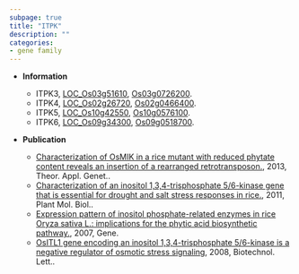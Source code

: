 ```yaml
---
subpage: true
title: "ITPK"
description: ""
categories:
- gene family
---
```


* **Information**  
    + ITPK3, [LOC_Os03g51610](http://rice.plantbiology.msu.edu/cgi-bin/ORF_infopage.cgi?orf=LOC_Os03g51610), [Os03g0726200](http://rapdb.dna.affrc.go.jp/viewer/gbrowse_details/irgsp1?name=Os03g0726200).
    + ITPK4, [LOC_Os02g26720](http://rice.plantbiology.msu.edu/cgi-bin/ORF_infopage.cgi?orf=LOC_Os02g26720), [Os02g0466400](http://rapdb.dna.affrc.go.jp/viewer/gbrowse_details/irgsp1?name=Os02g0466400).
    + ITPK5, [LOC_Os10g42550](http://rice.plantbiology.msu.edu/cgi-bin/ORF_infopage.cgi?orf=LOC_Os10g42550), [Os10g0576100](http://rapdb.dna.affrc.go.jp/viewer/gbrowse_details/irgsp1?name=Os10g0576100).
    + ITPK6, [LOC_Os09g34300](http://rice.plantbiology.msu.edu/cgi-bin/ORF_infopage.cgi?orf=LOC_Os09g34300), [Os09g0518700](http://rapdb.dna.affrc.go.jp/viewer/gbrowse_details/irgsp1?name=Os09g0518700).

* **Publication**  
    + [Characterization of OsMIK in a rice mutant with reduced phytate content reveals an insertion of a rearranged retrotransposon.](http://www.ncbi.nlm.nih.gov/pubmed?term=Characterization+of+OsMIK+in+a+rice+mutant+with+reduced+phytate+content+reveals+an+insertion+of+a+rearranged+retrotransposon.%5BTitle%5D), 2013, Theor. Appl. Genet..
    + [Characterization of an inositol 1,3,4-trisphosphate 5/6-kinase gene that is essential for drought and salt stress responses in rice.](http://www.ncbi.nlm.nih.gov/pubmed?term=Characterization+of+an+inositol+1,3,4-trisphosphate+5/6-kinase+gene+that+is+essential+for+drought+and+salt+stress+responses+in+rice.%5BTitle%5D), 2011, Plant Mol. Biol..
    + [Expression pattern of inositol phosphate-related enzymes in rice Oryza sativa L.: implications for the phytic acid biosynthetic pathway.](http://www.ncbi.nlm.nih.gov/pubmed?term=Expression+pattern+of+inositol+phosphate-related+enzymes+in+rice+Oryza+sativa+L.:+implications+for+the+phytic+acid+biosynthetic+pathway.%5BTitle%5D), 2007, Gene.
    + [OsITL1 gene encoding an inositol 1,3,4-trisphosphate 5/6-kinase is a negative regulator of osmotic stress signaling](http://www.ncbi.nlm.nih.gov/pubmed?term=OsITL1+gene+encoding+an+inositol+1,3,4-trisphosphate+5/6-kinase+is+a+negative+regulator+of+osmotic+stress+signaling%5BTitle%5D), 2008, Biotechnol. Lett..


